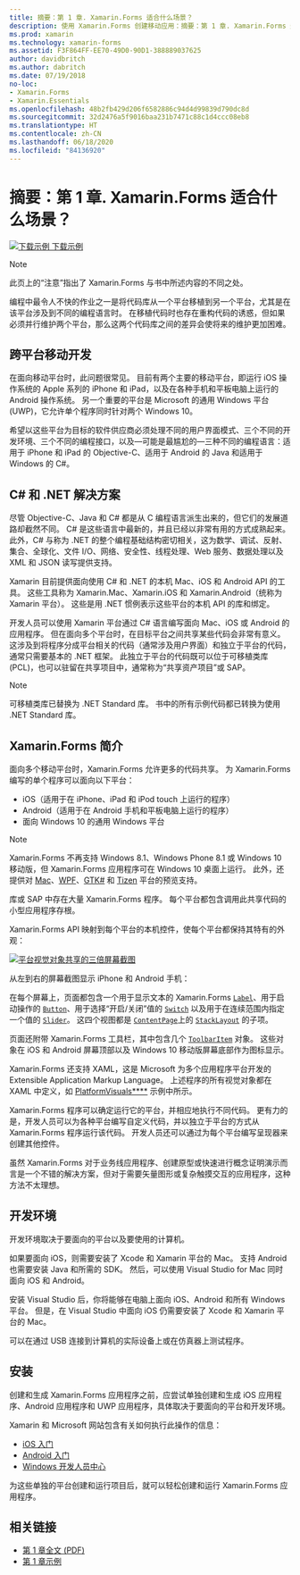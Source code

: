 ```yaml
---
title: 摘要：第 1 章. Xamarin.Forms 适合什么场景？
description: 使用 Xamarin.Forms 创建移动应用：摘要：第 1 章. Xamarin.Forms 适合什么场景？
ms.prod: xamarin
ms.technology: xamarin-forms
ms.assetid: F3F864FF-EE70-49D0-90D1-388889037625
author: davidbritch
ms.author: dabritch
ms.date: 07/19/2018
no-loc:
- Xamarin.Forms
- Xamarin.Essentials
ms.openlocfilehash: 48b2fb429d206f6582886c94d4d99839d790dc8d
ms.sourcegitcommit: 32d2476a5f9016baa231b7471c88c1d4ccc08eb8
ms.translationtype: HT
ms.contentlocale: zh-CN
ms.lasthandoff: 06/18/2020
ms.locfileid: "84136920"
---
```

# <a name="summary-of-chapter-1-how-does-xamarinforms-fit-in"></a>摘要：第 1 章. Xamarin.Forms 适合什么场景？

[![下载示例](~/media/shared/download.png) 下载示例](https://github.com/xamarin/xamarin-forms-book-samples/tree/master/Chapter01)

> [!NOTE]
> 此页上的“注意”指出了 Xamarin.Forms 与书中所述内容的不同之处。

编程中最令人不快的作业之一是将代码库从一个平台移植到另一个平台，尤其是在该平台涉及到不同的编程语言时。 在移植代码时也存在重构代码的诱惑，但如果必须并行维护两个平台，那么这两个代码库之间的差异会使将来的维护更加困难。

## <a name="cross-platform-mobile-development"></a>跨平台移动开发

在面向移动平台时，此问题很常见。 目前有两个主要的移动平台，即运行 iOS 操作系统的 Apple 系列的 iPhone 和 iPad，以及在各种手机和平板电脑上运行的 Android 操作系统。 另一个重要的平台是 Microsoft 的通用 Windows 平台 (UWP)，它允许单个程序同时针对两个 Windows 10。

希望以这些平台为目标的软件供应商必须处理不同的用户界面模式、三个不同的开发环境、三个不同的编程接口，以及&mdash;可能是最尴尬的&mdash;三种不同的编程语言：适用于 iPhone 和 iPad 的 Objective-C、适用于 Android 的 Java 和适用于 Windows 的 C#。

## <a name="the-c-and-net-solution"></a>C# 和 .NET 解决方案

尽管 Objective-C、Java 和 C# 都是从 C 编程语言派生出来的，但它们的发展道路却截然不同。 C# 是这些语言中最新的，并且已经以非常有用的方式成熟起来。 此外，C# 与称为 .NET 的整个编程基础结构密切相关，这为数学、调试、反射、集合、全球化、文件 I/O、网络、安全性、线程处理、Web 服务、数据处理以及 XML 和 JSON 读写提供支持。

Xamarin 目前提供面向使用 C# 和 .NET 的本机 Mac、iOS 和 Android API 的工具。 这些工具称为 Xamarin.Mac、Xamarin.iOS 和 Xamarin.Android（统称为 Xamarin 平台）。 这些是用 .NET 惯例表示这些平台的本机 API 的库和绑定。

开发人员可以使用 Xamarin 平台通过 C# 语言编写面向 Mac、iOS 或 Android 的应用程序。 但在面向多个平台时，在目标平台之间共享某些代码会非常有意义。 这涉及到将程序分成平台相关的代码（通常涉及用户界面）和独立于平台的代码，通常只需要基本的 .NET 框架。 此独立于平台的代码既可以位于可移植类库 (PCL)，也可以驻留在共享项目中，通常称为“共享资产项目”或 SAP。

> [!NOTE]
> 可移植类库已替换为 .NET Standard 库。 书中的所有示例代码都已转换为使用 .NET Standard 库。

## <a name="introducing-xamarinforms"></a>Xamarin.Forms 简介

面向多个移动平台时，Xamarin.Forms 允许更多的代码共享。 为 Xamarin.Forms 编写的单个程序可以面向以下平台：

- iOS（适用于在 iPhone、iPad 和 iPod touch 上运行的程序）
- Android（适用于在 Android 手机和平板电脑上运行的程序）
- 面向 Windows 10 的通用 Windows 平台

> [!NOTE]
> Xamarin.Forms 不再支持 Windows 8.1、Windows Phone 8.1 或 Windows 10 移动版，但 Xamarin.Forms 应用程序可在 Windows 10 桌面上运行。 此外，还提供对 [Mac](~/xamarin-forms/platform/other/mac.md)、[WPF](~/xamarin-forms/platform/other/wpf.md)、[GTK#](~/xamarin-forms/platform/other/gtk.md) 和 [Tizen](~/xamarin-forms/platform/other/tizen.md) 平台的预览支持。

库或 SAP 中存在大量 Xamarin.Forms 程序。 每个平台都包含调用此共享代码的小型应用程序存根。

Xamarin.Forms API 映射到每个平台的本机控件，使每个平台都保持其特有的外观：

[![平台视觉对象共享的三倍屏幕截图](images/ch01fg03-small.png "每个平台上的 Xamarin.Forms 控件")](images/ch01fg03-large.png#lightbox "每个平台上的 Xamarin.Forms 控件")

从左到右的屏幕截图显示 iPhone 和 Android 手机：

在每个屏幕上，页面都包含一个用于显示文本的 Xamarin.Forms [`Label`](xref:Xamarin.Forms.Label)、用于启动操作的 [`Button`](xref:Xamarin.Forms.Button)、用于选择“开启/关闭”值的 [`Switch`](xref:Xamarin.Forms.Switch) 以及用于在连续范围内指定一个值的 [`Slider`](xref:Xamarin.Forms.Slider)。 这四个视图都是 [`ContentPage`](xref:Xamarin.Forms.ContentPage)上的 [`StackLayout`](xref:Xamarin.Forms.StackLayout) 的子项。

页面还附带 Xamarin.Forms 工具栏，其中包含几个 [`ToolbarItem`](xref:Xamarin.Forms.ToolbarItem) 对象。 这些对象在 iOS 和 Android 屏幕顶部以及 Windows 10 移动版屏幕底部作为图标显示。

Xamarin.Forms 还支持 XAML，这是 Microsoft 为多个应用程序平台开发的 Extensible Application Markup Language。 上述程序的所有视觉对象都在 XAML 中定义，如 [PlatformVisuals****](https://github.com/xamarin/xamarin-forms-book-samples/tree/master/Chapter01/PlatformVisuals) 示例中所示。

Xamarin.Forms 程序可以确定运行它的平台，并相应地执行不同代码。 更有力的是，开发人员可以为各种平台编写自定义代码，并以独立于平台的方式从 Xamarin.Forms 程序运行该代码。 开发人员还可以通过为每个平台编写呈现器来创建其他控件。

虽然 Xamarin.Forms 对于业务线应用程序、创建原型或快速进行概念证明演示而言是一个不错的解决方案，但对于需要矢量图形或复杂触摸交互的应用程序，这种方法不太理想。

## <a name="your-development-environment"></a>开发环境

开发环境取决于要面向的平台以及要使用的计算机。

如果要面向 iOS，则需要安装了 Xcode 和 Xamarin 平台的 Mac。 支持 Android 也需要安装 Java 和所需的 SDK。 然后，可以使用 Visual Studio for Mac 同时面向 iOS 和 Android。

安装 Visual Studio 后，你将能够在电脑上面向 iOS、Android 和所有 Windows 平台。 但是，在 Visual Studio 中面向 iOS 仍需要安装了 Xcode 和 Xamarin 平台的 Mac。

可以在通过 USB 连接到计算机的实际设备上或在仿真器上测试程序。

## <a name="installation"></a>安装

创建和生成 Xamarin.Forms 应用程序之前，应尝试单独创建和生成 iOS 应用程序、Android 应用程序和 UWP 应用程序，具体取决于要面向的平台和开发环境。

Xamarin 和 Microsoft 网站包含有关如何执行此操作的信息：

- [iOS 入门](~/ios/get-started/index.md)
- [Android 入门](~/android/get-started/index.md)
- [Windows 开发人员中心](https://dev.windows.com)

为这些单独的平台创建和运行项目后，就可以轻松创建和运行 Xamarin.Forms 应用程序。

## <a name="related-links"></a>相关链接

- [第 1 章全文 (PDF)](https://download.xamarin.com/developer/xamarin-forms-book/XamarinFormsBook-Ch01-Apr2016.pdf)
- [第 1 章示例](https://github.com/xamarin/xamarin-forms-book-samples/tree/master/Chapter01)
